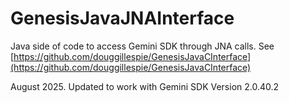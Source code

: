 # GenesisJavaJNAInterface
Java side of code to access Gemini SDK through JNA calls. 
See [https://github.com/douggillespie/GenesisJavaCInterface](https://github.com/douggillespie/GenesisJavaCInterface)

August 2025. Updated to work with Gemini SDK Version 2.0.40.2
